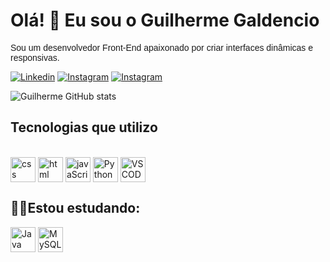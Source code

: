 <h1>Olá! 👋 Eu sou o Guilherme Galdencio</h1>
<p style="font-family: Arial">Sou um desenvolvedor Front-End apaixonado por criar interfaces dinâmicas e responsivas.</p>

[![Linkedin](https://img.shields.io/badge/LinkedIn-0077B5?style=for-the-badge&logo=linkedin&logoColor=white)](https://www.linkedin.com/in/guilherme-galdencio-marques-37638b261/) [![Instagram](https://img.shields.io/badge/Instagram-E4405F?style=for-the-badge&logo=instagram&logoColor=white)](https://www.linkedin.com/in/guilherme-galdencio-marques-37638b261/) [![Instagram](https://img.shields.io/badge/Gmail-D14836?style=for-the-badge&logo=gmail&logoColor=white)](https://www.linkedin.com/in/guilherme-galdencio-marques-37638b261/)

![Guilherme GitHub stats](https://github-readme-stats.vercel.app/api?username=GuilhermeGal&show_icons=true&theme=dark)

## Tecnologias que utilizo
<div>
<div style="display: inline_block"><br/>
<img align="center" alt="css" width="40px" src="https://cdn.jsdelivr.net/gh/devicons/devicon@latest/icons/css3/css3-original.svg">
<img align="center" alt="html" width="40px" src="https://cdn.jsdelivr.net/gh/devicons/devicon@latest/icons/html5/html5-original.svg">
<img align="center" alt="javaScript" width="40px" src="https://cdn.jsdelivr.net/gh/devicons/devicon@latest/icons/javascript/javascript-original.svg">
<img align="center" alt="Python" width="40px" src="https://cdn.jsdelivr.net/gh/devicons/devicon@latest/icons/python/python-original.svg">
<img align="center" alt="VSCODE" width="40px" src="https://cdn.jsdelivr.net/gh/devicons/devicon@latest/icons/vscode/vscode-original.svg">
</div>
<h2>👨‍💻Estou estudando:</h2>
<div style="display: inline_block">
<img align="center" alt="Java" width="40px" src="https://cdn.jsdelivr.net/gh/devicons/devicon@latest/icons/java/java-original.svg">
<img align="center" alt="MySQL" width="40px" src="https://cdn.jsdelivr.net/gh/devicons/devicon@latest/icons/mysql/mysql-original-wordmark.svg">
</div>
